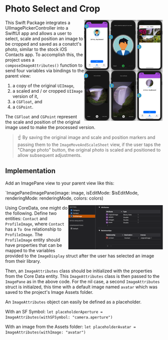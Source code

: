 Photo Select and Crop
=====================

<img align="right" src="Screenshots/example-detail.png" width="50%">

This Swift Package integrates a UIImagePickerController into a SwiftUI app and allows a user to select, scale and position an image to be cropped and saved as a conatct's photo, similar to the stock iOS Contacts app. To accomplish this, the project uses a `composeImageAttributes()` function to send four variables via bindings to the parent view:

1) a copy of the original `UIImage`,
2) a scaled and / or cropped `UIImage` version of it,
3) a `CGFloat`, and 
4) a `CGPoint`. 

The `CGFloat` and `CGPoint` represent the scale and position of the original image used to make the processed version. 

> :point_up: By saving the original image and scale and position markers and passing them to the `ImageMoveAndScaleSheet` view, if the user taps the "Change photo" button, the original photo is scaled and positioned to allow subsequent adjustments.
> 

## Implementation

Add an ImagePane view to your parent view like this:

`ImagePane(ImagePane(image: image, isEditMode: $isEditMode, renderingMode: renderingMode, colors: colors)

<img align="right" src="Screenshots/coreDataEntity.png" width="60%">

Using CoreData, one might do the following. Define two entities: `Contact` and `ProfileImage`, where `Contact` has a `To One` relationship to `ProfileImage`. The `ProfileImage` entity should have properties that can be mapped to the variables provided to the `ImageDisplay` struct after the user has selected an image from their library.

Then, an `ImageAttributes` class should be initialized with the properties from the Core Data entity. This `ImageAttributes` class is then passed to the `ImagePane` as in the above code. For the nil case, a second `ImageAttributes` struct is initialzed, this time with a default image named `avatar` which was saved to the project's Image Assets folder. 

An `ImageAttributes` object can easily be defined as a placeholder.  

With an SF Symbol: `let placeholderAperture = ImageAttributes(withSFSymbol: "camera.aperture")`

With an image from the Assets folder: `let placeholderAvatar = ImageAttributes(withImage: "avatar")`

